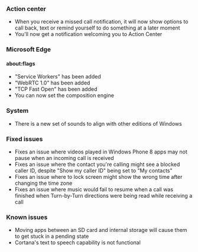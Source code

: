 ### Action center
- When you receive a missed call notification, it will now show options to call back, text or remind yourself to do something at a later moment
- You'll now get a notification welcoming you to Action Center

### Microsoft Edge
#### about:flags
- "Service Workers" has been added
- "WebRTC 1.0" has been added
- "TCP Fast Open" has been added
- You can now set the composition engine

### System
- There is a new set of sounds to align with other editions of Windows

### Fixed issues
- Fixes an issue where videos played in Windows Phone 8 apps may not pause when an incoming call is received
- Fixes an issue where the contact you're calling might see a blocked caller ID, despite "Show my caller ID" being set to "My contacts"
- Fixes an issue where to lock screen might show the wrong time after changing the time zone
- Fixes an issue where music would fail to resume when a call was finished when Turn-by-Turn directions were being read while receiving a call

### Known issues
- Moving apps between an SD card and internal storage will cause them to get stuck in a pending state
- Cortana's text to speech capability is not functional